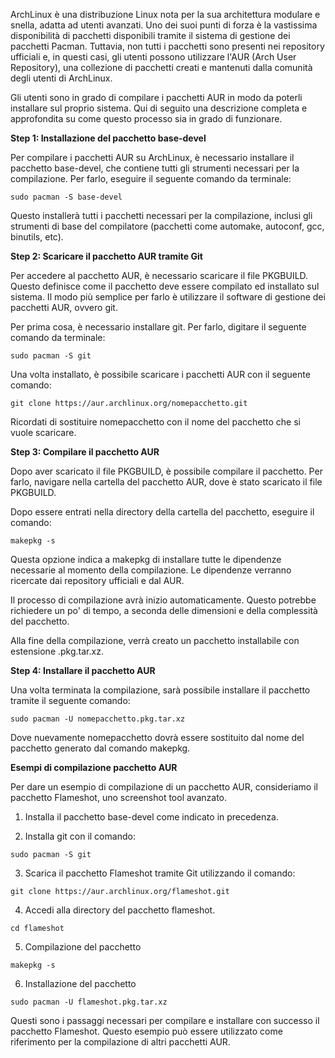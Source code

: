 ArchLinux è una distribuzione Linux nota per la sua architettura modulare e snella, adatta ad utenti avanzati. Uno dei suoi punti di forza è la vastissima disponibilità di pacchetti disponibili tramite il sistema di gestione dei pacchetti Pacman. Tuttavia, non tutti i pacchetti sono presenti nei repository ufficiali e, in questi casi, gli utenti possono utilizzare l'AUR (Arch User Repository), una collezione di pacchetti creati e mantenuti dalla comunità degli utenti di ArchLinux. 

Gli utenti sono in grado di compilare i pacchetti AUR in modo da poterli installare sul proprio sistema. Qui di seguito una descrizione completa e approfondita su come questo processo sia in grado di funzionare.

**Step 1: Installazione del pacchetto base-devel**

Per compilare i pacchetti AUR su ArchLinux, è necessario installare il pacchetto base-devel, che contiene tutti gli strumenti necessari per la compilazione. Per farlo, eseguire il seguente comando da terminale:

```
sudo pacman -S base-devel
```

Questo installerà tutti i pacchetti necessari per la compilazione, inclusi gli strumenti di base del compilatore (pacchetti come automake, autoconf, gcc, binutils, etc).

**Step 2: Scaricare il pacchetto AUR tramite Git**

Per accedere al pacchetto AUR, è necessario scaricare il file PKGBUILD. Questo definisce come il pacchetto deve essere compilato ed installato sul sistema. Il modo più semplice per farlo è utilizzare il software di gestione dei pacchetti AUR, ovvero git.

Per prima cosa, è necessario installare git. Per farlo, digitare il seguente comando da terminale:

```
sudo pacman -S git
```

Una volta installato, è possibile scaricare i pacchetti AUR con il seguente comando:

```
git clone https://aur.archlinux.org/nomepacchetto.git
```

Ricordati di sostituire nomepacchetto con il nome del pacchetto che si vuole scaricare.

**Step 3: Compilare il pacchetto AUR**

Dopo aver scaricato il file PKGBUILD, è possibile compilare il pacchetto. Per farlo, navigare nella cartella del pacchetto AUR, dove è stato scaricato il file PKGBUILD. 

Dopo essere entrati nella directory della cartella del pacchetto, eseguire il comando:

```
makepkg -s
```

Questa opzione indica a makepkg di installare tutte le dipendenze necessarie al momento della compilazione. Le dipendenze verranno ricercate dai repository ufficiali e dal AUR.

Il processo di compilazione avrà inizio automaticamente. Questo potrebbe richiedere un po' di tempo, a seconda delle dimensioni e della complessità del pacchetto.

Alla fine della compilazione, verrà creato un pacchetto installabile con estensione .pkg.tar.xz.

**Step 4: Installare il pacchetto AUR**

Una volta terminata la compilazione, sarà possibile installare il pacchetto tramite il seguente comando:

```
sudo pacman -U nomepacchetto.pkg.tar.xz
```

Dove nuevamente nomepacchetto dovrà essere sostituito dal nome del pacchetto generato dal comando makepkg.

**Esempi di compilazione pacchetto AUR**

Per dare un esempio di compilazione di un pacchetto AUR, consideriamo il pacchetto Flameshot, uno screenshot tool avanzato.

1. Installa il pacchetto base-devel come indicato in precedenza.

2. Installa git con il comando:

```
sudo pacman -S git
```

3. Scarica il pacchetto Flameshot tramite Git utilizzando il comando:

```
git clone https://aur.archlinux.org/flameshot.git
```

4. Accedi alla directory del pacchetto flameshot.

```
cd flameshot
```

5. Compilazione del pacchetto 

```
makepkg -s
```

6. Installazione del pacchetto 

```
sudo pacman -U flameshot.pkg.tar.xz
```

Questi sono i passaggi necessari per compilare e installare con successo il pacchetto Flameshot. Questo esempio può essere utilizzato come riferimento per la compilazione di altri pacchetti AUR.

